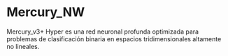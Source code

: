 # Mercury_NW
Mercury_v3+ Hyper es una red neuronal profunda optimizada para problemas de clasificación binaria en espacios tridimensionales altamente no lineales.

